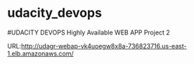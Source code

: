 # udacity_devops

#UDACITY DEVOPS Highly Available WEB APP Project 2

URL:http://udagr-webap-vk4uoegw8x8a-736823716.us-east-1.elb.amazonaws.com/
